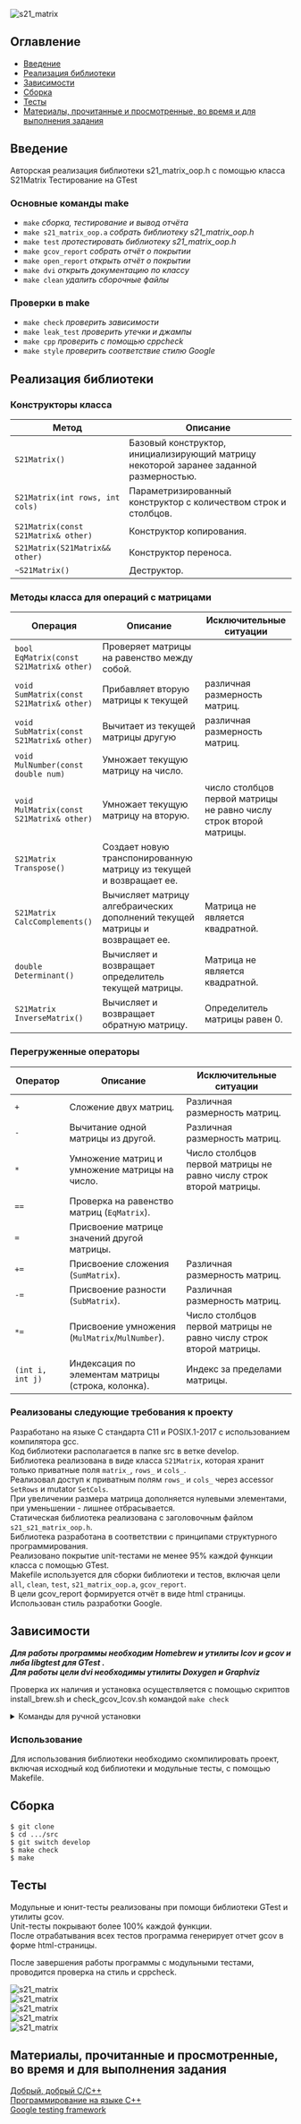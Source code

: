 ![s21_matrix](misc/images/poster.png)


## Оглавление

* [Введение](#введение)
* [Реализация библиотеки](#реализация-библиотеки)  
* [Зависимости](#зависимости)
* [Сборка](#сборка)
* [Тесты](#тесты)
* [Материалы, прочитанные и просмотренные, во время и для выполнения задания](#материалы-прочитанные-и-просмотренные-во-время-и-для-выполнения-задания)   


## Введение


Авторская реализация библиотеки s21_matrix_oop.h с помощью класса S21Matrix 
Тестирование на GTest

### Основные команды make  
- `make`					*сборка, тестирование и вывод отчёта*
- `make s21_matrix_oop.a`	*собрать библиотеку s21_matrix_oop.h*
- `make test`				*протестировать библиотеку s21_matrix_oop.h*
- `make gcov_report`		*собрать отчёт о покрытии*
- `make open_report`		*открыть отчёт о покрытии*
- `make dvi`				*открыть документацию по классу*
- `make clean`				*удалить сборочные файлы*

### Проверки в make  
- `make check`				*проверить зависимости*
- `make leak_test`			*проверить утечки и джампы*
- `make cpp`				*проверить с помощью cppcheck*
- `make style`				*проверить соответствие стилю Google*


## Реализация библиотеки

### Конструкторы класса

| Метод    | Описание   |
| ----------- | ----------- |
| `S21Matrix()` | Базовый конструктор, инициализирующий матрицу некоторой заранее заданной размерностью. |  
| `S21Matrix(int rows, int cols)` | Параметризированный конструктор с количеством строк и столбцов. | 
| `S21Matrix(const S21Matrix& other)` | Конструктор копирования. |
| `S21Matrix(S21Matrix&& other)` | Конструктор переноса. |
| `~S21Matrix()` | Деструктор. |

### Методы класса для операций с матрицами

| Операция         | Описание   | Исключительные ситуации |
| ---------------- | ----------- | ----------- |
| `bool EqMatrix(const S21Matrix& other)` | Проверяет матрицы на равенство между собой. |  |
| `void SumMatrix(const S21Matrix& other)` | Прибавляет вторую матрицы к текущей | различная размерность матриц. |
| `void SubMatrix(const S21Matrix& other)` | Вычитает из текущей матрицы другую | различная размерность матриц. |
| `void MulNumber(const double num)` | Умножает текущую матрицу на число. |  |
| `void MulMatrix(const S21Matrix& other)` | Умножает текущую матрицу на вторую. | число столбцов первой матрицы не равно числу строк второй матрицы. |
| `S21Matrix Transpose()` | Создает новую транспонированную матрицу из текущей и возвращает ее. |  |
| `S21Matrix CalcComplements()` | Вычисляет матрицу алгебраических дополнений текущей матрицы и возвращает ее. | Матрица не является квадратной. |
| `double Determinant()` | Вычисляет и возвращает определитель текущей матрицы. | Матрица не является квадратной. |
| `S21Matrix InverseMatrix()` | Вычисляет и возвращает обратную матрицу. | Определитель матрицы равен 0. |

### Перегруженные операторы

| Оператор    | Описание   | Исключительные ситуации |
| ----------- | ----------- | ----------- |
| `+`      | Сложение двух матриц.  | Различная размерность матриц. |
| `-`   | Вычитание одной матрицы из другой. | Различная размерность матриц. |
| `*`  | Умножение матриц и умножение матрицы на число. | Число столбцов первой матрицы не равно числу строк второй матрицы. |
| `==`  | Проверка на равенство матриц (`EqMatrix`). | |
| `=`  | Присвоение матрице значений другой матрицы. | |
| `+=`  | Присвоение сложения (`SumMatrix`).   | Различная размерность матриц. |
| `-=`  | Присвоение разности (`SubMatrix`). | Различная размерность матриц. |
| `*=`  | Присвоение умножения (`MulMatrix`/`MulNumber`). | Число столбцов первой матрицы не равно числу строк второй матрицы. |
| `(int i, int j)`  | Индексация по элементам матрицы (строка, колонка). | Индекс за пределами матрицы. |



### Реализованы следующие требования к проекту

Разработано на языке C стандарта C11 и POSIX.1-2017 с использованием компилятора gcc.  
Код библиотеки располагается в папке src в ветке develop.  
Библиотека реализована в виде класса `S21Matrix`, которая хранит только приватные поля `matrix_`, `rows_` и `cols_`.  
Реализовал доступ к приватным полям `rows_` и `cols_` через accessor `SetRows` и mutator `SetCols`.   
При увеличении размера матрица дополняется нулевыми элементами, при уменьшении - лишнее отбрасывается.   
Статическая библиотека реализована с заголовочным файлом `s21_s21_matrix_oop.h`.  
Библиотека разработана в соответствии с принципами структурного программирования.  
Реализовано покрытие unit-тестами не менее 95% каждой функции класса c помощью GTest.  
Makefile используется для сборки библиотеки и тестов, включая цели `all`, `clean`, `test`, `s21_matrix_oop.a`, `gcov_report`.  
В цели gcov_report формируется отчёт в виде html страницы.    
Использован стиль разработки Google.  



## Зависимости  

***Для работы программы необходим Homebrew и утилиты lcov и gcov и либа libgtest для GTest .***  
***Для работы цели dvi необходимы утилиты Doxygen и Graphviz***  

Проверка их наличия и установка осуществляется с помощью скриптов install_brew.sh и check_gcov_lcov.sh командой `make check`  

<details>
  <summary>Команды для ручной установки</summary>

  | № | Ресурс      | Команда Linux                      | Команда MacOs |
  |---|-------------|------------------------------------|----------------|
  | 1 | check.h:    | sudo apt-get install check         | brew install check |
  | 2 | lcov:       | sudo apt-get install lcov          | brew install lcov |
  | 3 | gcov:       | sudo apt-get install gcov          | xcode-select --install |
  | 4 | libgtest:   | sudo apt-get install libgtest-dev  | brew install gtest |
  | 5 | libgmock:   | sudo apt-get install libgmock-dev  | brew install tbb |
  | 6 | libtbb-dev: | sudo apt-get install libtbb-dev    | xcode-select --install |
  | 7 | Doxygen:    | sudo apt install doxygen           | brew install doxygen |
  | 8 | Graphviz:   | sudo apt install graphviz          | brew install graphviz |

  Также возможно понадобится

  | № | Команда Linux                      | Команда MacOs |
  |---|------------------------------------|----------------|
  | 1 | sudo apt-get update                | brew update    |
  | 2 | sudo apt-get install --fix-missing |                |

  Для установки Brew: `curl -fsSL https://rawgit.com/kube/42homebrew/master/install.sh | zsh`

</details>


### Использование

Для использования библиотеки необходимо скомпилировать проект, включая исходный код библиотеки и модульные тесты, с помощью Makefile.  


## Сборка

```
$ git clone  
$ cd .../src
$ git switch develop  
$ make check
$ make

```



## Тесты

Модульные и юнит-тесты реализованы при помощи библиотеки GTest и утилиты gcov.  
Unit-тесты покрывают более 100% каждой функции.  
После отрабатывания всех тестов программа генерирует отчет gcov в форме html-страницы.  

После завершения работы программы с модульными тестами, проводится проверка на стиль и cppcheck. 

![s21_matrix](misc/images/test1.png)  
![s21_matrix](misc/images/test2.png)  
![s21_matrix](misc/images/gcov.png)  
![s21_matrix](misc/images/dvi.png)  
![s21_matrix](misc/images/mem.jpeg)  



## Материалы, прочитанные и просмотренные, во время и для выполнения задания  


   [Добрый, добрый C/C++](https://stepik.org/course/193691/syllabus)   
   [Программирование на языке C++](https://stepik.org/course/7/syllabus)   
   [Google testing framework](https://habr.com/ru/articles/119090/)   

